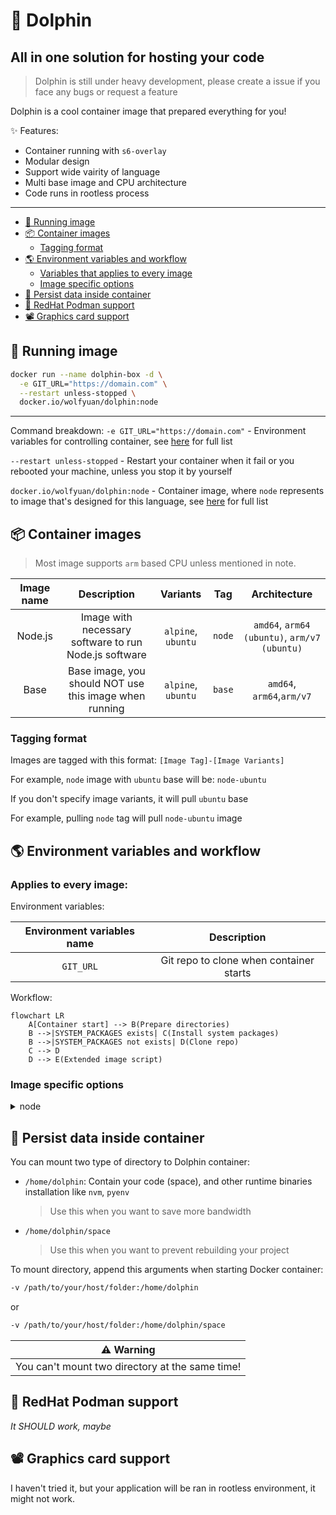 # 🐬 Dolphin
## All in one solution for hosting your code

> Dolphin is still under heavy development, please create a issue if you face any bugs or request a feature

Dolphin is a cool container image that prepared everything for you!

✨ Features:
- Container running with `s6-overlay`
- Modular design
- Support wide vairity of language
- Multi base image and CPU architecture
- Code runs in rootless process

---

- [🏃 Running image](#🏃-running-image)
- [📦️ Container images](#📦️-container-images)
  - [Tagging format](#tagging-format)
- [🌎️ Environment variables and workflow](#🌎️-environment-variables-and-workflow)
  - [Variables that applies to every image](#applies-to-every-image)
  - [Image specific options](#image-specific-options)
- [💾 Persist data inside container](#💾-persist-data-inside-container)
- [🎩 RedHat Podman support](#🎩-redhat-podman-support)
- [📽️ Graphics card support](#📽️-graphics-card-support)

## 🏃 Running image

```bash
docker run --name dolphin-box -d \
  -e GIT_URL="https://domain.com" \
  --restart unless-stopped \
  docker.io/wolfyuan/dolphin:node
```
---

Command breakdown:
`-e GIT_URL="https://domain.com"` - Environment variables for controlling container, see [here](#🌎️-environment-variables-and-workflow) for full list

`--restart unless-stopped` - Restart your container when it fail or you rebooted your machine, unless you stop it by yourself

`docker.io/wolfyuan/dolphin:node` - Container image, where `node` represents to image that's designed for this language, see [here](#📦️-container-images) for full list

## 📦️ Container images

> Most image supports `arm` based CPU unless mentioned in note.

| Image name |                       Description                      |      Variants      |   Tag  |                 Architecture                 |
| :--------: | :----------------------------------------------------: | :----------------: | :----: | :------------------------------------------: |
|   Node.js  |  Image with necessary software to run Node.js software | `alpine`, `ubuntu` | `node` | `amd64`, `arm64 (ubuntu)`, `arm/v7 (ubuntu)` |
|    Base    | Base image, you should NOT use this image when running | `alpine`, `ubuntu` | `base` |           `amd64`, `arm64`,`arm/v7`          |

### Tagging format

Images are tagged with this format: `[Image Tag]-[Image Variants]`

For example, `node` image with `ubuntu` base will be: `node-ubuntu`

If you don't specify image variants, it will pull `ubuntu` base

For example, pulling `node` tag will pull `node-ubuntu` image

## 🌎️ Environment variables and workflow

### Applies to every image:

Environment variables:

| Environment variables name |               Description               |
|:--------------------------:|:---------------------------------------:|
|          `GIT_URL`         | Git repo to clone when container starts |

Workflow:

```mermaid
flowchart LR
    A[Container start] --> B(Prepare directories)
    B -->|SYSTEM_PACKAGES exists| C(Install system packages)
    B -->|SYSTEM_PACKAGES not exists| D(Clone repo)
    C --> D
    D --> E(Extended image script)
```

### Image specific options

<details>
<summary>node</summary>

Environment variables:

| Environment variables name |                        Description                        |
|:--------------------------:|:---------------------------------------------------------:|
|       `NODE_VERSION`       |       Node.js version to install, overrides `.nvmrc`      |
|     `NODE_START_SCRIPT`    | Script to run when container finished running init script |

Workflow:

```mermaid
flowchart TB
    A[Extended image script] --> B(Install nvm)
    B --> C(Install node.js)
    C -->|.nvmrc or NODE_VERSION exists| D(Install Node.js with version in .nvmrc or NODE_VERSION)
    C -->|.nvmrc not found| E(Install Node.js LTS)
    D --> F(Install package)
    E --> F(Install package)
    F -->|pnpm-lock.yaml exists| G(Use pnpm to install packages)
    F -->|yarn.lock exists| H(Use yarn to install packages)
    F -->|package-lock.json exists| I(Use npm to install packages)
    F -->|non of them were found| G(Use pnpm to install packages)
    G -->|build script found in package.json| J(Run build script)
    H -->|build script found in package.json| J(Run build script)
    I -->|build script found in package.json| J(Run build script)
    G --> K(Run start script)
    H --> K(Run start script)
    I --> K(Run start script)
    J -->|start script found in package.json| K(Run start script)
    J --> L(Run NODE_START_SCRIPT)
```

> Diagram is a *little* bit complex

| 📝 Note                                  |
|------------------------------------------|
| In package manager: `pnpm > yarn > npm`  |
| In node version: `NODE_VERSION > .nvmrc` |

</details>

## 💾 Persist data inside container

You can mount two type of directory to Dolphin container:
- `/home/dolphin`: Contain your code (space), and other runtime binaries installation like `nvm`, `pyenv`
  > Use this when you want to save more bandwidth
- `/home/dolphin/space`
  > Use this when you want to prevent rebuilding your project

To mount directory, append this arguments when starting Docker container:

```bash
-v /path/to/your/host/folder:/home/dolphin
```
or
```bash
-v /path/to/your/host/folder:/home/dolphin/space
```

| ⚠️ Warning                                       |
|-------------------------------------------------|
| You can't mount two directory at the same time! |

## 🎩 RedHat Podman support

*It SHOULD work, maybe*

## 📽️ Graphics card support

I haven't tried it, but your application will be ran in rootless environment, it might not work.
